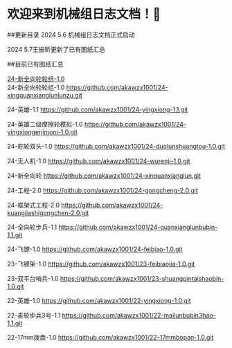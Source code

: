 # 欢迎来到机械组日志文档！🤡

##更新目录
   2024 5.6 机械组日志文档正式启动  

   2024 5.7王振昕更新了已有图纸汇总

##目前已有图纸汇总
                       <div class="link-btn">
                                    <a href="https://github.com/akawzx1001/24-xingquanxianglunlunzu.git" class="theme-btn btn-style-one">24-新全向轮轮组-1.0</a>
                                </div>
24-新全向轮轮组-1.0  https://github.com/akawzx1001/24-xingquanxianglunlunzu.git

24-英雄-1.1  https://github.com/akawzx1001/24-yingxiong-1.1.git

24-英雄二级摩擦轮模拟-1.0  https://github.com/akawzx1001/24-yingxiongerjimoni-1.0.git

24-舵轮双头-1.0  https://github.com/akawzx1001/24-duolunshuangtou-1.0.git

24-无人机-1.0  https://github.com/akawzx1001/24-wurenji-1.0.git

24-新全向轮  https://github.com/akawzx1001/24-xinquanxianglun.git

24-工程-2.0 https://github.com/akawzx1001/24-gongcheng-2.0.git

24-框架式工程-2.0  https://github.com/akawzx1001/24-kuangjiashigongchen-2.0.git

24-全向轮步兵-1.1  https://github.com/akawzx1001/24-quanxianglunbubin-1.1.git

24-飞镖-1.0  https://github.com/akawzx1001/24-feibiao-1.0.git

23-飞镖架-1.0  https://github.com/akawzx1001/23-feibiaojia-1.0.git

23-双平台哨兵-1.0  https://github.com/akawzx1001/23-shuangpintaishaobin-1.0.git

22-英雄-1.0  https://github.com/akawzx1001/22-yingxiong-1.0.git

22-麦轮步兵3号-1.1  https://github.com/akawzx1001/22-mailunbubin3hao-1.1.git

22-17mm拨盘-1.0  https://github.com/akawzx1001/22-17mmbopan-1.0.git


   



